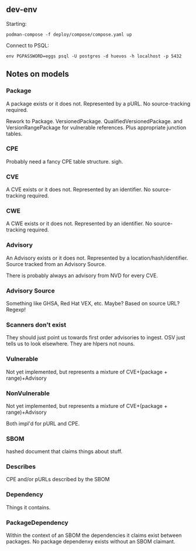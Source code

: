 ## dev-env

Starting:

```shell
podman-compose -f deploy/compose/compose.yaml up
```

Connect to PSQL:

```shell
env PGPASSWORD=eggs psql -U postgres -d huevos -h localhost -p 5432
```

## Notes on models

### Package

A package exists or it does not. Represented by a pURL. No source-tracking required.

Rework to Package. VersionedPackage. QualifiedVersionedPackage. and VersionRangePackage for vulnerable references. 
Plus appropriate junction tables. 

### CPE
Probably need a fancy CPE table structure. sigh. 

### CVE

A CVE exists or it does not. Represented by an identifier. No source-tracking required.

### CWE

A CWE exists or it does not. Represented by an identifier. No source-tracking required.

### Advisory

An Advisory exists or it does not. Represented by a location/hash/identifier. 
Source tracked from an Advisory Source.

There is probably always an advisory from NVD for every CVE. 

### Advisory Source
Something like GHSA, Red Hat VEX, etc. Maybe?
Based on source URL? Regexp!

### Scanners don't exist
They should just point us towards first order advisories to ingest. 
OSV just tells us to look elsewhere. 
They are hlpers not nouns. 

### Vulnerable
Not yet implemented, but represents a mixture of CVE+(package + range)+Advisory

### NonVulnerable
Not yet implemented, but represents a mixture of CVE+(package + range)+Advisory

Both impl'd for pURL and CPE. 

### SBOM
hashed document that claims things about stuff. 

### Describes
CPE and/or pURLs described by the SBOM

### Dependency 
Things it contains. 

### PackageDependency
Within the context of an SBOM the dependencies it claims exist between packages. 
No package dependenxy exists without an SBOM claimant. 


